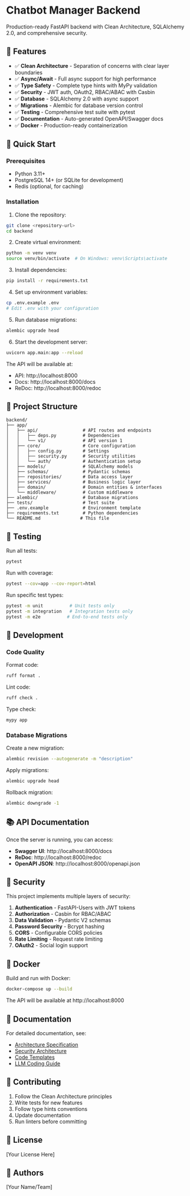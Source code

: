 # Chatbot Manager Backend

Production-ready FastAPI backend with Clean Architecture, SQLAlchemy 2.0, and comprehensive security.

## 🎯 Features

- ✅ **Clean Architecture** - Separation of concerns with clear layer boundaries
- ✅ **Async/Await** - Full async support for high performance
- ✅ **Type Safety** - Complete type hints with MyPy validation
- ✅ **Security** - JWT auth, OAuth2, RBAC/ABAC with Casbin
- ✅ **Database** - SQLAlchemy 2.0 with async support
- ✅ **Migrations** - Alembic for database version control
- ✅ **Testing** - Comprehensive test suite with pytest
- ✅ **Documentation** - Auto-generated OpenAPI/Swagger docs
- ✅ **Docker** - Production-ready containerization

## 🚀 Quick Start

### Prerequisites

- Python 3.11+
- PostgreSQL 14+ (or SQLite for development)
- Redis (optional, for caching)

### Installation

1. Clone the repository:
```bash
git clone <repository-url>
cd backend
```

2. Create virtual environment:
```bash
python -m venv venv
source venv/bin/activate  # On Windows: venv\Scripts\activate
```

3. Install dependencies:
```bash
pip install -r requirements.txt
```

4. Set up environment variables:
```bash
cp .env.example .env
# Edit .env with your configuration
```

5. Run database migrations:
```bash
alembic upgrade head
```

6. Start the development server:
```bash
uvicorn app.main:app --reload
```

The API will be available at:
- API: http://localhost:8000
- Docs: http://localhost:8000/docs
- ReDoc: http://localhost:8000/redoc

## 📁 Project Structure

```
backend/
├── app/
│   ├── api/                 # API routes and endpoints
│   │   ├── deps.py          # Dependencies
│   │   └── v1/              # API version 1
│   ├── core/                # Core configuration
│   │   ├── config.py        # Settings
│   │   ├── security.py      # Security utilities
│   │   └── auth/            # Authentication setup
│   ├── models/              # SQLAlchemy models
│   ├── schemas/             # Pydantic schemas
│   ├── repositories/        # Data access layer
│   ├── services/            # Business logic layer
│   ├── domain/              # Domain entities & interfaces
│   └── middleware/          # Custom middleware
├── alembic/                 # Database migrations
├── tests/                   # Test suite
├── .env.example             # Environment template
├── requirements.txt         # Python dependencies
└── README.md               # This file
```

## 🧪 Testing

Run all tests:
```bash
pytest
```

Run with coverage:
```bash
pytest --cov=app --cov-report=html
```

Run specific test types:
```bash
pytest -m unit          # Unit tests only
pytest -m integration   # Integration tests only
pytest -m e2e          # End-to-end tests only
```

## 🔧 Development

### Code Quality

Format code:
```bash
ruff format .
```

Lint code:
```bash
ruff check .
```

Type check:
```bash
mypy app
```

### Database Migrations

Create a new migration:
```bash
alembic revision --autogenerate -m "description"
```

Apply migrations:
```bash
alembic upgrade head
```

Rollback migration:
```bash
alembic downgrade -1
```

## 📚 API Documentation

Once the server is running, you can access:

- **Swagger UI**: http://localhost:8000/docs
- **ReDoc**: http://localhost:8000/redoc
- **OpenAPI JSON**: http://localhost:8000/openapi.json

## 🔐 Security

This project implements multiple layers of security:

1. **Authentication** - FastAPI-Users with JWT tokens
2. **Authorization** - Casbin for RBAC/ABAC
3. **Data Validation** - Pydantic V2 schemas
4. **Password Security** - Bcrypt hashing
5. **CORS** - Configurable CORS policies
6. **Rate Limiting** - Request rate limiting
7. **OAuth2** - Social login support

## 🐳 Docker

Build and run with Docker:
```bash
docker-compose up --build
```

The API will be available at http://localhost:8000

## 📖 Documentation

For detailed documentation, see:

- [Architecture Specification](specification/architieve/BACKEND_ARCHITECTURE_SPECIFICATION.md)
- [Security Architecture](specification/architieve/SECURITY_ARCHITECTURE.md)
- [Code Templates](specification/architieve/CODE_TEMPLATES.md)
- [LLM Coding Guide](specification/architieve/LLM_CODING_GUIDE.md)

## 🤝 Contributing

1. Follow the Clean Architecture principles
2. Write tests for new features
3. Follow type hints conventions
4. Update documentation
5. Run linters before committing

## 📄 License

[Your License Here]

## 👥 Authors

[Your Name/Team]
